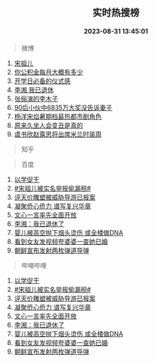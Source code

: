 <div align="center"><h2>实时热搜榜</h2><h4>2023-08-31 13:45:01</h4></div>

> 微博  

1. [宋祖儿](https://s.weibo.com/weibo?q=%E5%AE%8B%E7%A5%96%E5%84%BF&t=31&band_rank=1&Refer=top)<br />
2. [你公积金每月大概有多少](https://s.weibo.com/weibo?q=%23%E4%BD%A0%E5%85%AC%E7%A7%AF%E9%87%91%E6%AF%8F%E6%9C%88%E5%A4%A7%E6%A6%82%E6%9C%89%E5%A4%9A%E5%B0%91%23&t=31&band_rank=2&Refer=top)<br />
3. [开学日必备的仪式感](https://s.weibo.com/weibo?q=%23%E5%BC%80%E5%AD%A6%E6%97%A5%E5%BF%85%E5%A4%87%E7%9A%84%E4%BB%AA%E5%BC%8F%E6%84%9F%23&t=31&band_rank=3&Refer=top)<br />
4. [李湘 我已退休](https://s.weibo.com/weibo?q=%E6%9D%8E%E6%B9%98%20%E6%88%91%E5%B7%B2%E9%80%80%E4%BC%91&t=31&band_rank=4&Refer=top)<br />
5. [张俪演的李木子](https://s.weibo.com/weibo?q=%23%E5%BC%A0%E4%BF%AA%E6%BC%94%E7%9A%84%E6%9D%8E%E6%9C%A8%E5%AD%90%23&t=31&band_rank=5&Refer=top)<br />
6. [90后小伙中6835万大奖没告诉妻子](https://s.weibo.com/weibo?q=%2390%E5%90%8E%E5%B0%8F%E4%BC%99%E4%B8%AD6835%E4%B8%87%E5%A4%A7%E5%A5%96%E6%B2%A1%E5%91%8A%E8%AF%89%E5%A6%BB%E5%AD%90%23&t=31&band_rank=6&Refer=top)<br />
7. [杨洋宋焰暑期档最热都市剧角色](https://s.weibo.com/weibo?q=%23%E6%9D%A8%E6%B4%8B%E5%AE%8B%E7%84%B0%E6%9A%91%E6%9C%9F%E6%A1%A3%E6%9C%80%E7%83%AD%E9%83%BD%E5%B8%82%E5%89%A7%E8%A7%92%E8%89%B2%23&t=31&band_rank=7&Refer=top)<br />
8. [原来久坐人会变丑是真的](https://s.weibo.com/weibo?q=%23%E5%8E%9F%E6%9D%A5%E4%B9%85%E5%9D%90%E4%BA%BA%E4%BC%9A%E5%8F%98%E4%B8%91%E6%98%AF%E7%9C%9F%E7%9A%84%23&t=31&band_rank=8&Refer=top)<br />
9. [虞书欣赵露思将出席米兰时装周](https://s.weibo.com/weibo?q=%23%E8%99%9E%E4%B9%A6%E6%AC%A3%E8%B5%B5%E9%9C%B2%E6%80%9D%E5%B0%86%E5%87%BA%E5%B8%AD%E7%B1%B3%E5%85%B0%E6%97%B6%E8%A3%85%E5%91%A8%23&t=31&band_rank=9&Refer=top)<br />

> 知乎  


> 百度  

1. [以学促干](https://www.baidu.com/s?wd=%E4%BB%A5%E5%AD%A6%E4%BF%83%E5%B9%B2&sa=fyb_news&rsv_dl=fyb_news)<br />
2. [#宋祖儿被实名举报偷漏税#](https://www.baidu.com/s?wd=%23%E5%AE%8B%E7%A5%96%E5%84%BF%E8%A2%AB%E5%AE%9E%E5%90%8D%E4%B8%BE%E6%8A%A5%E5%81%B7%E6%BC%8F%E7%A8%8E%23&sa=fyb_news&rsv_dl=fyb_news)<br />
3. [评天价雕塑被威胁导游已报案](https://www.baidu.com/s?wd=%E8%AF%84%E5%A4%A9%E4%BB%B7%E9%9B%95%E5%A1%91%E8%A2%AB%E5%A8%81%E8%83%81%E5%AF%BC%E6%B8%B8%E5%B7%B2%E6%8A%A5%E6%A1%88&sa=fyb_news&rsv_dl=fyb_news)<br />
4. [凝聚侨心侨力 谱写复兴华章](https://www.baidu.com/s?wd=%E5%87%9D%E8%81%9A%E4%BE%A8%E5%BF%83%E4%BE%A8%E5%8A%9B+%E8%B0%B1%E5%86%99%E5%A4%8D%E5%85%B4%E5%8D%8E%E7%AB%A0&sa=fyb_news&rsv_dl=fyb_news)<br />
5. [文心一言率先全面开放](https://www.baidu.com/s?wd=%E6%96%87%E5%BF%83%E4%B8%80%E8%A8%80&sa=fyb_news&rsv_dl=fyb_news)<br />
6. [李湘：我已退休了](https://www.baidu.com/s?wd=%E6%9D%8E%E6%B9%98%EF%BC%9A%E6%88%91%E5%B7%B2%E9%80%80%E4%BC%91%E4%BA%86&sa=fyb_news&rsv_dl=fyb_news)<br />
7. [婴儿被高空抛下烟头烫伤 或全楼做DNA](https://www.baidu.com/s?wd=%E5%A9%B4%E5%84%BF%E8%A2%AB%E9%AB%98%E7%A9%BA%E6%8A%9B%E4%B8%8B%E7%83%9F%E5%A4%B4%E7%83%AB%E4%BC%A4+%E6%88%96%E5%85%A8%E6%A5%BC%E5%81%9ADNA&sa=fyb_news&rsv_dl=fyb_news)<br />
8. [看到女友发视频夸婆婆一查她已婚](https://www.baidu.com/s?wd=%E7%9C%8B%E5%88%B0%E5%A5%B3%E5%8F%8B%E5%8F%91%E8%A7%86%E9%A2%91%E5%A4%B8%E5%A9%86%E5%A9%86%E4%B8%80%E6%9F%A5%E5%A5%B9%E5%B7%B2%E5%A9%9A&sa=fyb_news&rsv_dl=fyb_news)<br />
9. [朝鲜宣布发射两枚弹道导弹](https://www.baidu.com/s?wd=%E6%9C%9D%E9%B2%9C%E5%AE%A3%E5%B8%83%E5%8F%91%E5%B0%84%E4%B8%A4%E6%9E%9A%E5%BC%B9%E9%81%93%E5%AF%BC%E5%BC%B9&sa=fyb_news&rsv_dl=fyb_news)<br />

> 哔哩哔哩  

1. [以学促干](https://www.baidu.com/s?wd=%E4%BB%A5%E5%AD%A6%E4%BF%83%E5%B9%B2&sa=fyb_news&rsv_dl=fyb_news)<br />
2. [#宋祖儿被实名举报偷漏税#](https://www.baidu.com/s?wd=%23%E5%AE%8B%E7%A5%96%E5%84%BF%E8%A2%AB%E5%AE%9E%E5%90%8D%E4%B8%BE%E6%8A%A5%E5%81%B7%E6%BC%8F%E7%A8%8E%23&sa=fyb_news&rsv_dl=fyb_news)<br />
3. [评天价雕塑被威胁导游已报案](https://www.baidu.com/s?wd=%E8%AF%84%E5%A4%A9%E4%BB%B7%E9%9B%95%E5%A1%91%E8%A2%AB%E5%A8%81%E8%83%81%E5%AF%BC%E6%B8%B8%E5%B7%B2%E6%8A%A5%E6%A1%88&sa=fyb_news&rsv_dl=fyb_news)<br />
4. [凝聚侨心侨力 谱写复兴华章](https://www.baidu.com/s?wd=%E5%87%9D%E8%81%9A%E4%BE%A8%E5%BF%83%E4%BE%A8%E5%8A%9B+%E8%B0%B1%E5%86%99%E5%A4%8D%E5%85%B4%E5%8D%8E%E7%AB%A0&sa=fyb_news&rsv_dl=fyb_news)<br />
5. [文心一言率先全面开放](https://www.baidu.com/s?wd=%E6%96%87%E5%BF%83%E4%B8%80%E8%A8%80&sa=fyb_news&rsv_dl=fyb_news)<br />
6. [李湘：我已退休了](https://www.baidu.com/s?wd=%E6%9D%8E%E6%B9%98%EF%BC%9A%E6%88%91%E5%B7%B2%E9%80%80%E4%BC%91%E4%BA%86&sa=fyb_news&rsv_dl=fyb_news)<br />
7. [婴儿被高空抛下烟头烫伤 或全楼做DNA](https://www.baidu.com/s?wd=%E5%A9%B4%E5%84%BF%E8%A2%AB%E9%AB%98%E7%A9%BA%E6%8A%9B%E4%B8%8B%E7%83%9F%E5%A4%B4%E7%83%AB%E4%BC%A4+%E6%88%96%E5%85%A8%E6%A5%BC%E5%81%9ADNA&sa=fyb_news&rsv_dl=fyb_news)<br />
8. [看到女友发视频夸婆婆一查她已婚](https://www.baidu.com/s?wd=%E7%9C%8B%E5%88%B0%E5%A5%B3%E5%8F%8B%E5%8F%91%E8%A7%86%E9%A2%91%E5%A4%B8%E5%A9%86%E5%A9%86%E4%B8%80%E6%9F%A5%E5%A5%B9%E5%B7%B2%E5%A9%9A&sa=fyb_news&rsv_dl=fyb_news)<br />
9. [朝鲜宣布发射两枚弹道导弹](https://www.baidu.com/s?wd=%E6%9C%9D%E9%B2%9C%E5%AE%A3%E5%B8%83%E5%8F%91%E5%B0%84%E4%B8%A4%E6%9E%9A%E5%BC%B9%E9%81%93%E5%AF%BC%E5%BC%B9&sa=fyb_news&rsv_dl=fyb_news)<br />
